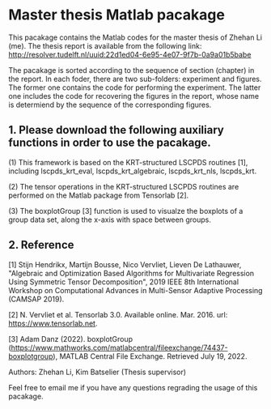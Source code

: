 # Master thesis Matlab pacakage
 This pacakage contains the Matlab codes for the master thesis of Zhehan Li (me). 
 The thesis report is available from the following link: http://resolver.tudelft.nl/uuid:22d1ed04-6e95-4e07-9f7b-0a9a01b5babe
 
 The pacakage is sorted according to the sequence of section (chapter) in the report. In each foder, there are two sub-folders: experiment and figures. The former one contains the code for performing the experiment. The latter one includes the code for recovering the figures in the report, whose name is determiend by the sequence of the corresponding figures.
 
 ## 1. Please download the following auxiliary functions in order to use the pacakage.
 (1) This framework is based on the KRT-structured LSCPDS routines [1], including lscpds_krt_eval, lscpds_krt_algebraic, lscpds_krt_nls, lscpds_krt.
 
 (2) The tensor operations in the KRT-structured LSCPDS routines are performed on the Matlab package from Tensorlab [2]. 
 
 (3) The boxplotGroup [3] function is used to visualze the boxplots of a group data set, along the x-axis with space between groups.
 ## 2. Reference
 [1] Stijn Hendrikx, Martijn Bousse, Nico Vervliet, Lieven De Lathauwer, "Algebraic and Optimization Based Algorithms for Multivariate Regression Using Symmetric Tensor Decomposition", 2019 IEEE 8th International Workshop on Computational Advances in Multi-Sensor Adaptive Processing (CAMSAP 2019).
 
 [2] N. Vervliet et al. Tensorlab 3.0. Available online. Mar. 2016. url: https://www.tensorlab.net.
 
 [3] Adam Danz (2022). boxplotGroup (https://www.mathworks.com/matlabcentral/fileexchange/74437-boxplotgroup), MATLAB Central File Exchange. Retrieved July 19, 2022.
 
 Authors: Zhehan Li, Kim Batselier (Thesis supervisor)

Feel free to email me if you have any questions regrading the usage of this pacakage.
 
